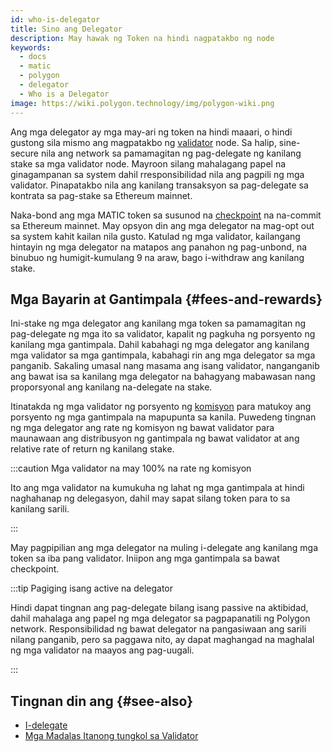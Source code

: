 ```yaml
---
id: who-is-delegator
title: Sino ang Delegator
description: May hawak ng Token na hindi nagpatakbo ng node
keywords:
  - docs
  - matic
  - polygon
  - delegator
  - Who is a Delegator
image: https://wiki.polygon.technology/img/polygon-wiki.png
---
```


Ang mga delegator ay mga may-ari ng token na hindi maaari, o hindi gustong sila mismo ang magpatakbo ng [validator](/docs/maintain/glossary.md#validator) node. Sa halip, sine-secure nila ang network sa pamamagitan ng pag-delegate ng kanilang stake sa mga validator node. Mayroon silang mahalagang papel na ginagampanan sa system dahil rresponsibilidad nila ang pagpili ng mga validator. Pinapatakbo nila ang kanilang transaksyon sa pag-delegate sa kontrata sa pag-stake sa Ethereum mainnet.

Naka-bond ang mga MATIC token sa susunod na [checkpoint](/docs/maintain/glossary.md#checkpoint-transaction) na na-commit sa Ethereum mainnet. May opsyon din ang mga delegator na mag-opt out sa system kahit kailan nila gusto. Katulad ng mga validator, kailangang hintayin ng mga delegator na matapos ang panahon ng pag-unbond, na binubuo ng humigit-kumulang 9 na araw, bago i-withdraw ang kanilang stake.

## Mga Bayarin at Gantimpala {#fees-and-rewards}

Ini-stake ng mga delegator ang kanilang mga token sa pamamagitan ng pag-delegate ng mga ito sa validator, kapalit ng pagkuha ng porsyento ng kanilang mga gantimpala. Dahil kabahagi ng mga delegator ang kanilang mga validator sa mga gantimpala, kabahagi rin ang mga delegator sa mga panganib. Sakaling umasal nang masama ang isang validator, nanganganib ang bawat isa sa kanilang mga delegator na bahagyang mabawasan nang proporsyonal ang kanilang na-delegate na stake.

Itinatakda ng mga validator ng porsyento ng [komisyon](/docs/maintain/glossary.md#commission) para matukoy ang porsyento ng mga gantimpala na mapupunta sa kanila. Puwedeng tingnan ng mga delegator ang rate ng komisyon ng bawat validator para maunawaan ang distribusyon ng gantimpala ng bawat validator at ang relative rate of return ng kanilang stake.

:::caution Mga validator na may 100% na rate ng komisyon

Ito ang mga validator na kumukuha ng lahat ng mga gantimpala at hindi naghahanap ng delegasyon, dahil may sapat silang token para to sa kanilang sarili.

:::

May pagpipilian ang mga delegator na muling i-delegate ang kanilang mga token sa iba pang validator. Iniipon ang mga gantimpala sa bawat checkpoint.

:::tip Pagiging isang active na delegator

Hindi dapat tingnan ang pag-delegate bilang isang passive na aktibidad, dahil mahalaga ang papel ng mga delegator sa pagpapanatili ng
Polygon network. Responsibilidad ng bawat delegator na pangasiwaan ang sarili nilang panganib, pero sa paggawa nito,
ay dapat maghangad na maghalal ng mga validator na maayos ang pag-uugali.

:::

## Tingnan din ang {#see-also}

* [I-delegate](/docs/maintain/delegate/delegate)
* [Mga Madalas Itanong tungkol sa Validator](/docs/maintain/validate/faq/validator-faq)
